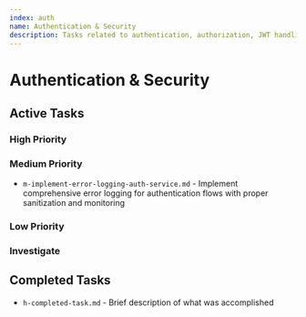 ```yaml
---
index: auth
name: Authentication & Security
description: Tasks related to authentication, authorization, JWT handling, user sessions, and security improvements
---
```


# Authentication & Security

## Active Tasks

### High Priority

### Medium Priority
- `m-implement-error-logging-auth-service.md` - Implement comprehensive error logging for authentication flows with proper sanitization and monitoring

### Low Priority

### Investigate

## Completed Tasks
<!-- Move tasks here when completed, maintaining the format -->
- `h-completed-task.md` - Brief description of what was accomplished